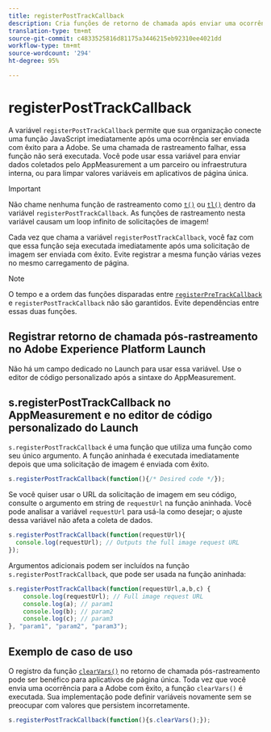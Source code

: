 ```yaml
---
title: registerPostTrackCallback
description: Cria funções de retorno de chamada após enviar uma ocorrência para a Adobe.
translation-type: tm+mt
source-git-commit: c4833525816d81175a3446215eb92310ee4021dd
workflow-type: tm+mt
source-wordcount: '294'
ht-degree: 95%

---
```



# registerPostTrackCallback

A variável `registerPostTrackCallback` permite que sua organização conecte uma função JavaScript imediatamente após uma ocorrência ser enviada com êxito para a Adobe. Se uma chamada de rastreamento falhar, essa função não será executada. Você pode usar essa variável para enviar dados coletados pelo AppMeasurement a um parceiro ou infraestrutura interna, ou para limpar valores variáveis em aplicativos de página única.

>[!IMPORTANT]
>
> Não chame nenhuma função de rastreamento como [`t()`](t-method.md) ou [`tl()`](tl-method.md) dentro da variável `registerPostTrackCallback`. As funções de rastreamento nesta variável causam um loop infinito de solicitações de imagem!

Cada vez que chama a variável `registerPostTrackCallback`, você faz com que essa função seja executada imediatamente após uma solicitação de imagem ser enviada com êxito. Evite registrar a mesma função várias vezes no mesmo carregamento de página.

>[!NOTE]
>
>O tempo e a ordem das funções disparadas entre [`registerPreTrackCallback`](registerpretrackcallback.md) e `registerPostTrackCallback` não são garantidos. Evite dependências entre essas duas funções.

## Registrar retorno de chamada pós-rastreamento no Adobe Experience Platform Launch

Não há um campo dedicado no Launch para usar essa variável. Use o editor de código personalizado após a sintaxe do AppMeasurement.

## s.registerPostTrackCallback no AppMeasurement e no editor de código personalizado do Launch

`s.registerPostTrackCallback` é uma função que utiliza uma função como seu único argumento. A função aninhada é executada imediatamente depois que uma solicitação de imagem é enviada com êxito.

```js
s.registerPostTrackCallback(function(){/* Desired code */});
```

Se você quiser usar o URL da solicitação de imagem em seu código, consulte o argumento em string de `requestUrl` na função aninhada. Você pode analisar a variável `requestUrl` para usá-la como desejar; o ajuste dessa variável não afeta a coleta de dados.

```js
s.registerPostTrackCallback(function(requestUrl){
  console.log(requestUrl); // Outputs the full image request URL
});
```

Argumentos adicionais podem ser incluídos na função `s.registerPostTrackCallback`, que pode ser usada na função aninhada:

```js
s.registerPostTrackCallback(function(requestUrl,a,b,c) {
    console.log(requestUrl); // Full image request URL
    console.log(a); // param1
    console.log(b); // param2
    console.log(c); // param3
}, "param1", "param2", "param3");
```

## Exemplo de caso de uso

O registro da função [`clearVars()`](clearvars.md) no retorno de chamada pós-rastreamento pode ser benéfico para aplicativos de página única. Toda vez que você envia uma ocorrência para a Adobe com êxito, a função `clearVars()` é executada. Sua implementação pode definir variáveis novamente sem se preocupar com valores que persistem incorretamente.

```js
s.registerPostTrackCallback(function(){s.clearVars();});
```
